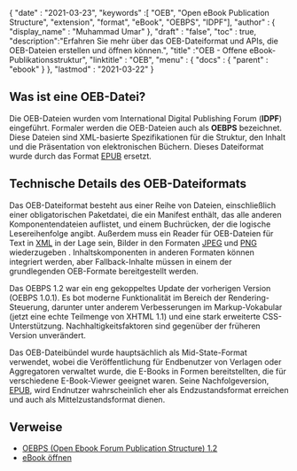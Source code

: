 {
  "date" : "2021-03-23",
  "keywords" :[ "OEB", "Open eBook Publication Structure", "extension", "format", "eBook", "OEBPS", "IDPF"],
  "author" : {
    "display_name" : "Muhammad Umar"
},
  "draft" : "false",
  "toc" : true,
  "description":"Erfahren Sie mehr über das OEB-Dateiformat und APIs, die OEB-Dateien erstellen und öffnen können.",
  "title" :"OEB - Offene eBook-Publikationsstruktur",
  "linktitle" : "OEB",
  "menu" : {
    "docs" : {
      "parent" : "ebook"
}
},
  "lastmod" : "2021-03-22"
}

## Was ist eine OEB-Datei?

Die OEB-Dateien wurden vom International Digital Publishing Forum (**IDPF**) eingeführt. Formaler werden die OEB-Dateien auch als **OEBPS** bezeichnet. Diese Dateien sind XML-basierte Spezifikationen für die Struktur, den Inhalt und die Präsentation von elektronischen Büchern. Dieses Dateiformat wurde durch das Format [EPUB](/de/ebook/epub/) ersetzt.

## Technische Details des OEB-Dateiformats

Das OEB-Dateiformat besteht aus einer Reihe von Dateien, einschließlich einer obligatorischen Paketdatei, die ein Manifest enthält, das alle anderen Komponentendateien auflistet, und einem Buchrücken, der die logische Lesereihenfolge angibt. Außerdem muss ein Reader für OEB-Dateien für Text in [XML](/de/web/xml/) in der Lage sein, Bilder in den Formaten [JPEG](/de/image/jpeg/) und [PNG](/de/image/png/) wiederzugeben . Inhaltskomponenten in anderen Formaten können integriert werden, aber Fallback-Inhalte müssen in einem der grundlegenden OEB-Formate bereitgestellt werden.

Das OEBPS 1.2 war ein eng gekoppeltes Update der vorherigen Version (OEBPS 1.0.1). Es bot moderne Funktionalität im Bereich der Rendering-Steuerung, darunter unter anderem Verbesserungen im Markup-Vokabular (jetzt eine echte Teilmenge von XHTML 1.1) und eine stark erweiterte CSS-Unterstützung. Nachhaltigkeitsfaktoren sind gegenüber der früheren Version unverändert.
  

Das OEB-Dateibündel wurde hauptsächlich als Mid-State-Format verwendet, wobei die Veröffentlichung für Endbenutzer von Verlagen oder Aggregatoren verwaltet wurde, die E-Books in Formen bereitstellten, die für verschiedene E-Book-Viewer geeignet waren. Seine Nachfolgeversion, [EPUB](/de/ebook/epub/), wird Endnutzer wahrscheinlich eher als Endzustandsformat erreichen und auch als Mittelzustandsformat dienen.

## Verweise

* [OEBPS (Open Ebook Forum Publication Structure) 1.2](https://www.loc.gov/preservation/digital/formats/fdd/fdd000171.shtml)
* [eBook öffnen](https://en.wikipedia.org/wiki/Open_eBook)


